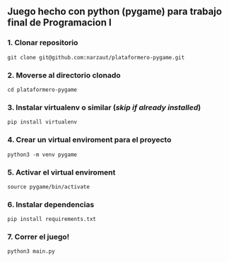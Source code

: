 ## Juego hecho con python (pygame) para trabajo final de Programacion I

### 1. Clonar repositorio
` git clone git@github.com:narzaut/plataformero-pygame.git `
### 2. Moverse al directorio clonado
` cd plataformero-pygame `
### 3. Instalar virtualenv o similar (*skip if already installed*)
` pip install virtualenv `
### 4. Crear un virtual enviroment para el proyecto
` python3 -m venv pygame `
### 5. Activar el virtual enviroment
` source pygame/bin/activate `
### 6. Instalar dependencias
` pip install requirements.txt `
### 7. Correr el juego!
` python3 main.py  `
